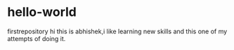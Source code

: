 # hello-world
firstrepository
hi this is abhishek,i like learning new skills and this one of my attempts of doing it.
